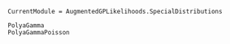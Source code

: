 ```@meta
CurrentModule = AugmentedGPLikelihoods.SpecialDistributions
```

```@docs
PolyaGamma
PolyaGammaPoisson
```